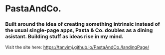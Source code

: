 # PastaAndCo.
### Built around the idea of creating something intrinsic instead of the usual single-page apps, Pasta & Co. doubles as a dining asistant. Building stuff as ideas rise in my mind.
Visit the site here: https://tanvimj.github.io/PastaAndCo./landingPage/
